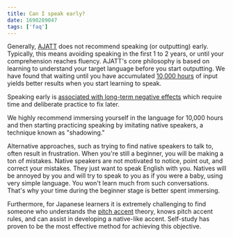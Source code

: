 ```yaml
---
title: Can I speak early?
date: 1690289047
tags: ['faq']
---
```


Generally,
[AJATT](whats-ajatt.html) does not recommend speaking (or outputting) early.
Typically,
this means avoiding speaking in the first 1 to 2 years,
or until your comprehension reaches fluency.
AJATT's core philosophy is based on learning to
understand your target language before you start outputting.
We have found that waiting until you have accumulated
[10,000 hours](mass-immersion.html)
of input yields better results when you start learning to speak.

Speaking early is [associated with long-term negative effects](bad-habits-due-to-being-forced-to-prematurely-output.html)
which require time and deliberate practice to fix later.

We highly recommend immersing yourself in the language for 10,000 hours
and then starting practicing speaking by imitating native speakers,
a technique known as "shadowing."

Alternative approaches,
such as trying to find native speakers to talk to,
often result in frustration.
When you're still a beginner,
you will be making a ton of mistakes.
Native speakers are not motivated to notice, point out, and correct your mistakes.
They just want to speak English with you.
Natives will be annoyed by you and will try to speak to you as if you were a baby,
using very simple language.
You won't learn much from such conversations.
That's why your time during the beginner stage is better spent immersing.

Furthermore,
for Japanese learners
it is extremely challenging
to find someone who understands the [pitch accent](japanese-pitch-accents.html) theory,
knows pitch accent rules,
and can assist in developing a native-like accent.
Self-study has proven to be the most effective method for achieving this objective.
